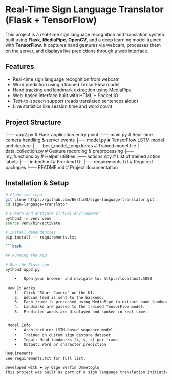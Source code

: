 # Real-Time Sign Language Translator (Flask + TensorFlow)

This project is a real-time sign language recognition and translation system built using **Flask**, **MediaPipe**, **OpenCV**, and a deep learning model trained with **TensorFlow**. It captures hand gestures via webcam, processes them on the server, and displays live predictions through a web interface.

## Features

-  Real-time sign language recognition from webcam
-  Word prediction using a trained TensorFlow model
-  Hand tracking and landmark extraction using MediaPipe
-  Web-based interface built with HTML + Socket.IO
-  Text-to-speech support (reads translated sentences aloud)
-  Live statistics like session time and word count

## Project Structure

├── app2.py                  # Flask application entry point
├── main.py                  # Real-time camera handling & server events
├── model.py                 # TensorFlow LSTM model architecture
├── best_model_temp.keras    # Trained model file
├── data_collection.py       # Gesture recording & preprocessing
├── my_functions.py          # Helper utilities
├── actions.npy              # List of trained action labels
├── index.html               # Frontend UI
├── requirements.txt         # Required packages
└── README.md                # Project documentation


## Installation & Setup

```bash
# Clone the repo
git clone https://github.com/BerfinU/sign-language-translator.git
cd sign-language-translator

# Create and activate virtual environment
python3 -m venv venv
source venv/bin/activate

# Install dependencies
pip install -r requirements.txt

```bash

## Running the App

# Run the Flask app
python3 app2.py

	•	Open your browser and navigate to: http://localhost:5000

 How It Works
	1.	Click “Start Camera” on the UI.
	2.	Webcam feed is sent to the backend.
	3.	Each frame is processed using MediaPipe to extract hand landmarks.
	4.	Landmarks are passed to the trained TensorFlow model.
	5.	Predicted words are displayed and spoken in real time.


 Model Info
	•	Architecture: LSTM-based sequence model
	•	Trained on custom sign gesture dataset
	•	Input: Hand landmarks (x, y, z) per frame
	•	Output: Word or character prediction

Requirements
See requirements.txt for full list.

Developed with ❤️ by Özge Berfin Ümmetoglu
This project was built as part of a sign language translation initiative using computer vision and deep learning.
